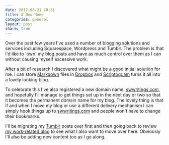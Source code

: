 ```yaml
---
date: 2012-08-21 20:31
title: A New Home
categories: general
layout: post
share: true
---
```


Over the past few years I've used a number of blogging solutions and services including Squarespace, Wordpress and Tumblr. The problem is that I'd like to 'own' my blog posts and have as much control over them as I can without causing myself excessive work.

After a bit of research I discovered what might be a good initial solution for me. I can store [Markdown](http://daringfireball.net/projects/markdown/) files in [Dropbox](https://www.dropbox.com) and [Scriptogr.am](http://scriptogr.am) turns it all into a lovely looking blog.

To celebrate this I've also registered a new domain name, [swwritings.com](http://swwritings.com), and hopefully I'll manage to get things set up in the next day or two so that it becomes the permanent domain name for my blog. The lovely thing is that if and when I move my blog or use a different delivery mechanism I can simply hook things up to [swwritings.com](http://swwritings.com) and people won't have to change their bookmarks.

I'll be migrating my [Tumblr](http://sgaw.tumblr.com) posts over first and then going back to review [my work-related blog](http://www.ottersoftwareblog.com) to see what I also want to move over here. Obviously I'll also be adding new content too as I go along.
